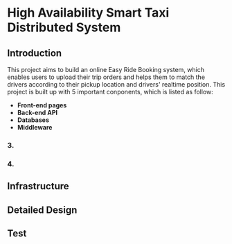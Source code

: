 # High Availability Smart Taxi Distributed System
  
## Introduction
This project aims to build an online Easy Ride Booking system, which enables users to upload their trip orders and helps them to match the drivers according to their pickup location and drivers' realtime position.
This project is built up with 5 important conponents, which is listed as follow:
- **Front-end pages**
- **Back-end API**
- **Databases**
- **Middleware**
### 3.
### 4.

## Infrastructure

## Detailed Design

## Test
